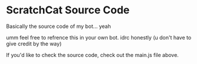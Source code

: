 # ScratchCat Source Code
Basically the source code of my bot... yeah

umm feel free to refrence this in your own bot. idrc honestly (u don't have to give credit by the way)

If you'd like to check the source code, check out the main.js file above.
